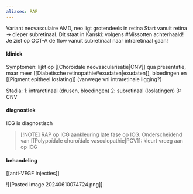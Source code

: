 ```yaml
---
aliases: RAP
---
```

Variant neovasculaire AMD, neo ligt grotendeels in retina
Start vanuit retina -> dieper subretinaal. 
Dit staat in Kanski: volgens #Missotten achterhaald! Je ziet op OCT-A de flow vanuit subretinaal naar intraretinaal gaan!

#### kliniek
Symptomen:
lijkt op [[Choroïdale neovascularisatie|CNV]] qua presentatie, maar meer [[Diabetische retinopathie#exudaten|exudaten]], bloedingen en [[Pigment epitheel loslating]] (vanwege vnl intraretinale ligging?)

Stadia:
1: intraretinaal (drusen, bloedingen) 
2: subretinaal (loslatingen)
3: CNV
#### diagnostiek
ICG is diagnostisch

> [!NOTE] RAP op ICG
> aankleuring late fase op ICG.
> Onderscheidend van [[Polypoïdale choroïdale vasculopathie|PCV]]: kleurt vroeg aan op ICG
> 
#### behandeling
[[anti-VEGF injecties]]

![[Pasted image 20240610074724.png]]


